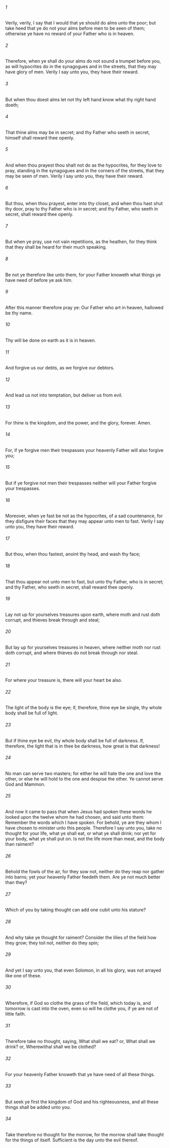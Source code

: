 ###### 1
Verily, verily, I say that I would that ye should do alms unto the poor; but take heed that ye do not your alms before men to be seen of them; otherwise ye have no reward of your Father who is in heaven.

###### 2
Therefore, when ye shall do your alms do not sound a trumpet before you, as will hypocrites do in the synagogues and in the streets, that they may have glory of men. Verily I say unto you, they have their reward.

###### 3
But when thou doest alms let not thy left hand know what thy right hand doeth;

###### 4
That thine alms may be in secret; and thy Father who seeth in secret, himself shall reward thee openly.

###### 5
And when thou prayest thou shalt not do as the hypocrites, for they love to pray, standing in the synagogues and in the corners of the streets, that they may be seen of men. Verily I say unto you, they have their reward.

###### 6
But thou, when thou prayest, enter into thy closet, and when thou hast shut thy door, pray to thy Father who is in secret; and thy Father, who seeth in secret, shall reward thee openly.

###### 7
But when ye pray, use not vain repetitions, as the heathen, for they think that they shall be heard for their much speaking.

###### 8
Be not ye therefore like unto them, for your Father knoweth what things ye have need of before ye ask him.

###### 9
After this manner therefore pray ye: Our Father who art in heaven, hallowed be thy name.

###### 10
Thy will be done on earth as it is in heaven.

###### 11
And forgive us our debts, as we forgive our debtors.

###### 12
And lead us not into temptation, but deliver us from evil.

###### 13
For thine is the kingdom, and the power, and the glory, forever. Amen.

###### 14
For, if ye forgive men their trespasses your heavenly Father will also forgive you;

###### 15
But if ye forgive not men their trespasses neither will your Father forgive your trespasses.

###### 16
Moreover, when ye fast be not as the hypocrites, of a sad countenance, for they disfigure their faces that they may appear unto men to fast. Verily I say unto you, they have their reward.

###### 17
But thou, when thou fastest, anoint thy head, and wash thy face;

###### 18
That thou appear not unto men to fast, but unto thy Father, who is in secret; and thy Father, who seeth in secret, shall reward thee openly.

###### 19
Lay not up for yourselves treasures upon earth, where moth and rust doth corrupt, and thieves break through and steal;

###### 20
But lay up for yourselves treasures in heaven, where neither moth nor rust doth corrupt, and where thieves do not break through nor steal.

###### 21
For where your treasure is, there will your heart be also.

###### 22
The light of the body is the eye; if, therefore, thine eye be single, thy whole body shall be full of light.

###### 23
But if thine eye be evil, thy whole body shall be full of darkness. If, therefore, the light that is in thee be darkness, how great is that darkness!

###### 24
No man can serve two masters; for either he will hate the one and love the other, or else he will hold to the one and despise the other. Ye cannot serve God and Mammon.

###### 25
And now it came to pass that when Jesus had spoken these words he looked upon the twelve whom he had chosen, and said unto them: Remember the words which I have spoken. For behold, ye are they whom I have chosen to minister unto this people. Therefore I say unto you, take no thought for your life, what ye shall eat, or what ye shall drink; nor yet for your body, what ye shall put on. Is not the life more than meat, and the body than raiment?

###### 26
Behold the fowls of the air, for they sow not, neither do they reap nor gather into barns; yet your heavenly Father feedeth them. Are ye not much better than they?

###### 27
Which of you by taking thought can add one cubit unto his stature?

###### 28
And why take ye thought for raiment? Consider the lilies of the field how they grow; they toil not, neither do they spin;

###### 29
And yet I say unto you, that even Solomon, in all his glory, was not arrayed like one of these.

###### 30
Wherefore, if God so clothe the grass of the field, which today is, and tomorrow is cast into the oven, even so will he clothe you, if ye are not of little faith.

###### 31
Therefore take no thought, saying, What shall we eat? or, What shall we drink? or, Wherewithal shall we be clothed?

###### 32
For your heavenly Father knoweth that ye have need of all these things.

###### 33
But seek ye first the kingdom of God and his righteousness, and all these things shall be added unto you.

###### 34
Take therefore no thought for the morrow, for the morrow shall take thought for the things of itself. Sufficient is the day unto the evil thereof.

